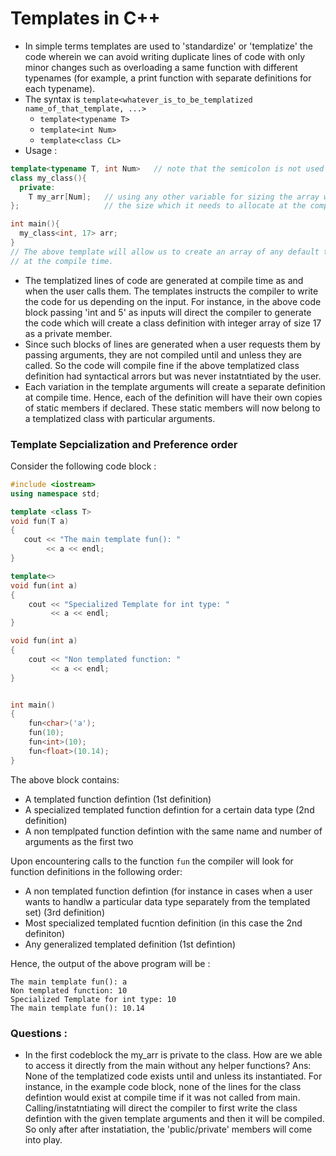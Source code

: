 # Templates in C++

* In simple terms templates are used to 'standardize' or 'templatize' the code wherein we can avoid writing duplicate lines of code with only minor changes
such as overloading a same function with different typenames (for example, a print function with separate definitions for each typename).
* The syntax is `template<whatever_is_to_be_templatized name_of_that_template, ...>`
  * `template<typename T>`
  * `template<int Num>`
  * `template<class CL>`
* Usage :
```C++
template<typename T, int Num>   // note that the semicolon is not used here which makes this a part of the next line
class my_class(){
  private:
    T my_arr[Num];   // using any other variable for sizing the array would result in a compile error as the stack needs to know 
};                   // the size which it needs to allocate at the compile time

int main(){
  my_class<int, 17> arr;
}
// The above template will allow us to create an array of any default typenames in C++ and of size which is defined 
// at the compile time.
```
* The templatized lines of code are generated at compile time as and when the user calls them. The templates instructs the compiler to write the code for us depending on 
the input. For instance, in the above code block passing 'int and 5' as inputs will direct the compiler to generate the code which will create a class definition with
integer array of size 17 as a private member.
* Since such blocks of lines are generated when a user requests them by passing arguments, they are not compiled until and unless they are called. So the code will compile
fine if the above templatized class definition had syntactical arrors but was never instatntiated by the user.
* Each variation in the template arguments will create a separate definition at compile time. Hence, each of the definition will have their own copies of static members if
declared. These static members will now belong to a templatized class with particular arguments.

### Template Sepcialization and Preference order 

Consider the following code block :
```C++
#include <iostream>
using namespace std;

template <class T>
void fun(T a)
{
   cout << "The main template fun(): "
        << a << endl;
}

template<>
void fun(int a)
{
    cout << "Specialized Template for int type: "
         << a << endl;
}

void fun(int a)
{
    cout << "Non templated function: "
         << a << endl;
}


int main()
{
    fun<char>('a');
    fun(10);
    fun<int>(10);
    fun<float>(10.14);
}
```
The above block contains:
  * A templated function defintion (1st definition)
  * A specialized templated function defintion for a certain data type (2nd definition)
  * A non templpated function defintion with the same name and number of arguments as the first two

Upon encountering calls to the function `fun` the compiler will look for function definitions in the following order:
  * A non templated function defintion (for instance in cases when a user wants to handlw a particular data type separately from the templated set) (3rd definition)
  * Most specialized templated fucntion definition (in this case the 2nd definiton)
  * Any generalized templated definition (1st defintion)
  
Hence, the output of the above program will be :
```
The main template fun(): a
Non templated function: 10
Specialized Template for int type: 10
The main template fun(): 10.14
```

### Questions :
* In the first codeblock the my_arr is private to the class. How are we able to access it directly from the main without any helper functions?
Ans: </br>
None of the templatized code exists until and unless its instantiated. For instance, in the example code block, none of the lines for the class defintion would exist at
compile time if it was not called from main. Calling/instatntiating will direct the compiler to first write the class defintion with the given template arguments
and then it will be compiled. So only after after instatiation, the 'public/private' members will come into play. 
